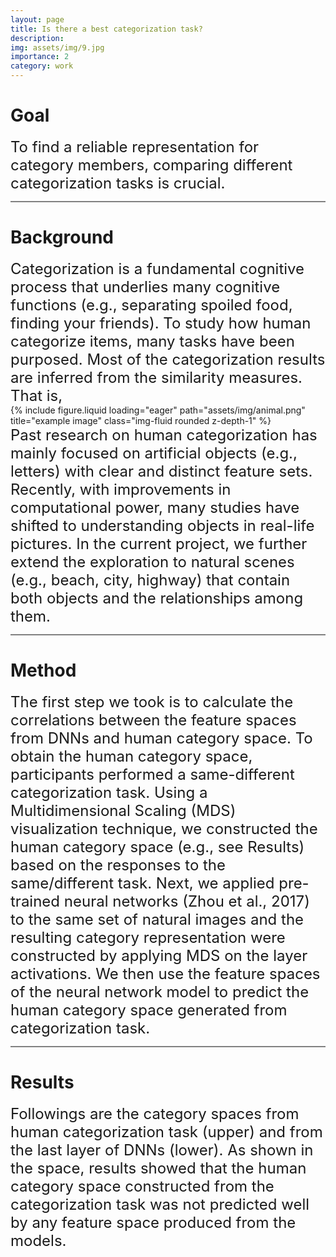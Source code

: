 ```yaml
---
layout: page
title: Is there a best categorization task?
description:
img: assets/img/9.jpg
importance: 2
category: work
---
```


# Goal

<span style="font-size:24px">
To find a reliable representation for category members, comparing different categorization tasks is crucial. 
</span>

<hr style="height:2px;background:grey">

# Background

<span style="font-size:24px">
Categorization is a fundamental cognitive process that underlies many cognitive functions (e.g., separating spoiled food, finding your friends). To study how human categorize items, many tasks have been purposed. Most of the categorization results are inferred from the similarity measures. That is, 
</span>
<div class="row">
    <div class="col-sm mt-3 mt-md-0">
        {% include figure.liquid loading="eager" path="assets/img/animal.png" title="example image" class="img-fluid rounded z-depth-1" %}
    </div>
</div>

<span style="font-size:24px">
Past research on human categorization has mainly focused on artificial objects (e.g., letters) with clear and distinct feature sets. Recently, with improvements in computational power, many studies have shifted to understanding objects in real-life pictures. In the current project, we further extend the exploration to natural scenes (e.g., beach, city, highway) that contain both objects and the relationships among them. 
</span>

<hr style="height:2px;background:grey">

# Method

<span style="font-size:24px">
The first step we took is to calculate the correlations between the feature spaces from DNNs and human category space. To obtain the human category space, participants performed a same-different categorization task. Using a Multidimensional Scaling (MDS) visualization technique, we constructed the human category space (e.g., see Results) based on the responses to the same/different task. Next, we applied pre-trained neural networks (Zhou et al., 2017) to the same set of natural images and the resulting category representation were constructed by applying MDS on the layer activations. We then use the feature spaces of the neural network model to predict the human category space generated from categorization task.  
</span>

<hr style="height:2px;background:grey">

# Results

<span style="font-size:24px">
Followings are the category spaces from human categorization task (upper) and from the last layer of DNNs (lower). As shown in the space, results showed that the human category space constructed from the categorization task was not predicted well by any feature space produced from the models.
</span>
